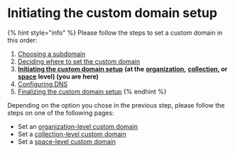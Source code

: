 # Initiating the custom domain setup

{% hint style="info" %}
Please follow the steps to set a custom domain in this order:

1. [Choosing a subdomain](../choose.md)
2. [Deciding where to set the custom domain](../location.md)
3. [**Initiating the custom domain setup**](./) **(at the** [**organization**](organization-level-custom-domain.md)**,** [**collection**](collection-level-custom-domain.md)**, or** [**space**](space-level-custom-domain.md) **level) (you are here)**
4. [Configuring DNS](../configure-dns.md)
5. [Finalizing the custom domain setup](../finalize.md)
{% endhint %}

Depending on the option you chose in the previous step, please follow the steps on one of the following pages:

* Set an [organization-level custom domain](organization-level-custom-domain.md)
* Set a [collection-level custom domain](collection-level-custom-domain.md)
* Set a [space-level custom domain](space-level-custom-domain.md)
